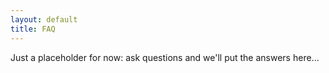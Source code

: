 ```yaml
---
layout: default
title: FAQ
---
```


Just a placeholder for now: ask questions and we'll put the answers
here...
